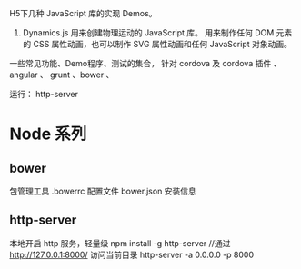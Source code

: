 H5下几种 JavaScript 库的实现 Demos。

1. Dynamics.js
  用来创建物理运动的 JavaScript 库。
  用来制作任何 DOM 元素的 CSS 属性动画，也可以制作 SVG 属性动画和任何 JavaScript 对象动画。

一些常见功能、Demo程序、测试的集合，
针对 cordova 及 cordova 插件 、 angular 、 grunt 、bower 、

运行：
http-server

# Node 系列

## bower
包管理工具
.bowerrc 配置文件
bower.json 安装信息

## http-server
本地开启 http 服务，轻量级
npm install -g http-server
//通过 http://127.0.0.1:8000/ 访问当前目录
http-server -a 0.0.0.0 -p 8000
